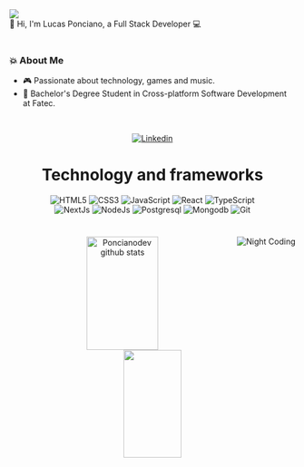 <img src="https://komarev.com/ghpvc/?username=poncianodev&color=blueviolet&style=flat">

<br>
👋 Hi, I'm Lucas Ponciano, a Full Stack Developer 💻

 <br>
 <br>

### 💥  About Me
  
- 🎮 Passionate about technology, games and music.
- 📖 Bachelor's Degree Student in Cross-platform Software Development at Fatec.
 
 <br>

<div align="center">


[![Linkedin](https://img.shields.io/badge/LinkedIn-0077B5?style=for-the-badge&logo=linkedin&logoColor=white)](https://www.linkedin.com/in/lucas-ponciano/)

<h1></h1>

<h1>Technology and frameworks</h1>

<div style="display: inline_block">
<img alt="HTML5" src="https://img.shields.io/badge/html5%20-%23E34F26.svg?&style=for-the-badge&logo=html5&logoColor=white"/>
<img alt="CSS3" src="https://img.shields.io/badge/css3%20-%231572B6.svg?&style=for-the-badge&logo=css3&logoColor=white"/>
<img align="align" alt="JavaScript" src="https://img.shields.io/badge/JavaScript-F7DF1E?style=for-the-badge&logo=javascript&logoColor=black"/>
<img align="align" alt="React" src="https://img.shields.io/badge/React-61DAFB?style=for-the-badge&logo=react&logoColor=black"/>
<img align="align" alt="TypeScript" src="https://img.shields.io/badge/TypeScript-3178C6?style=for-the-badge&logo=typescript&logoColor=white"/>
</div>
<div style="display: inline_block">
 <img align="align" alt="NextJs" src="https://img.shields.io/badge/next.js-000000?style=for-the-badge&logo=nextdotjs&logoColor=white"/>
<img align="align" alt="NodeJs" src="https://img.shields.io/badge/node.js-339933?style=for-the-badge&logo=Node.js&logoColor=white"/>
<img align="align" alt="Postgresql" src="https://img.shields.io/badge/postgresql-4169e1?style=for-the-badge&logo=postgresql&logoColor=white"/>
<img align="align" alt="Mongodb" src="https://img.shields.io/badge/-MongoDB-13aa52?style=for-the-badge&logo=mongodb&logoColor=white"/>
<img alt="Git" src="https://img.shields.io/badge/git%20-%23F05033.svg?&style=for-the-badge&logo=git&logoColor=white"/>
 </div>
<h1></h1> 

 
<img alt="Night Coding" src="https://alirezajawadi.ir/Night-Coding.gif" align="right"/>

<div align="center">  
  <img width="50%" height="200px" src="https://github-readme-stats.vercel.app/api?username=poncianodev&show_icons=true&count_private=true&hide_border=true&title_color=ff91a4&icon_color=ff91a4&text_color=c9d1d9&bg_color=0d1117" alt="Poncianodev github stats" /> 
  <img width="45%" height="190px" src="https://github-readme-stats.vercel.app/api/top-langs/?username=poncianodev&layout=compact&hide_border=true&title_color=ff91a4&text_color=ff91a4&bg_color=0d1117" />
</div>

